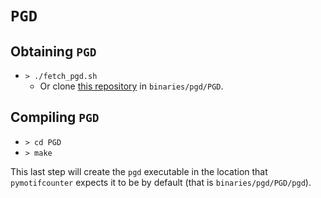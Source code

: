 # `PGD`

## Obtaining `PGD`

* `> ./fetch_pgd.sh` 
    * Or clone [this repository](https://github.com/nkahmed/PGD)
      in `binaries/pgd/PGD`.

## Compiling `PGD`

* `> cd PGD`
* `> make`

This last step will create the `pgd` executable in the location that 
`pymotifcounter` expects it to be by default (that is `binaries/pgd/PGD/pgd`).
